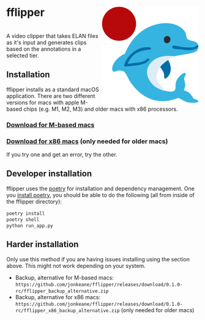 <div>
    <p align="right">
        <img align="right" width="256" height="256" src="./logo/fflipper.png", alt="fflipper logo" />
    </p>
<h1>fflipper</h1>
<br />
A video clipper that takes ELAN files as it's input and generates clips based on the annotations in a selected tier.
</div>


## Installation

fflipper installs as a standard macOS application. There are two different versions for macs with apple M-based chips (e.g. M1, M2, M3) and older macs with x86 processors.

### [Download for M-based macs](https://github.com/jonkeane/fflipper/releases/download/0.1.0-rc/fflipper.pkg)

### [Download for x86 macs](https://github.com/jonkeane/fflipper/releases/download/0.1.0-rc/fflipper_x86.pkg) (only needed for older macs)

If you try one and get an error, try the other.

## Developer installation

fflipper uses the [poetry](https://python-poetry.org) for installation and dependency management. One you [install poetry](https://python-poetry.org/docs/#installation), you should be able to do the following (all from inside of the fflipper directory):

```
poetry install
poetry shell
python run_app.py
```

## Harder installation

Only use this method if you are having issues installing using the section above. This might not work depending on your system.

* Backup, alternative for M-based macs: `https://github.com/jonkeane/fflipper/releases/download/0.1.0-rc/fflipper_backup_alternative.zip`
* Backup, alternative for x86 macs: `https://github.com/jonkeane/fflipper/releases/download/0.1.0-rc/fflipper_x86_backup_alternative.zip` (only needed for older macs)
